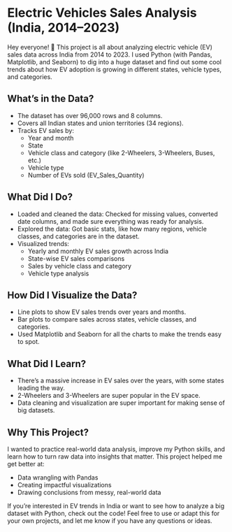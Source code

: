 # Electric Vehicles Sales Analysis (India, 2014–2023)

Hey everyone! 👋
This project is all about analyzing electric vehicle (EV) sales data across India from 2014 to 2023. I used Python (with Pandas, Matplotlib, and Seaborn) to dig into a huge dataset and find out some cool trends about how EV adoption is growing in different states, vehicle types, and categories.
## What’s in the Data?
- The dataset has over 96,000 rows and 8 columns.
- Covers all Indian states and union territories (34 regions).
- Tracks EV sales by:
  - Year and month
  - State
  - Vehicle class and category (like 2-Wheelers, 3-Wheelers, Buses, etc.)
  - Vehicle type
  - Number of EVs sold (EV_Sales_Quantity)
  
## What Did I Do?
- Loaded and cleaned the data: Checked for missing values, converted date columns, and made sure everything was ready for analysis.
- Explored the data: Got basic stats, like how many regions, vehicle classes, and categories are in the dataset.
- Visualized trends:
  - Yearly and monthly EV sales growth across India
  - State-wise EV sales comparisons
  - Sales by vehicle class and category
  - Vehicle type analysis

## How Did I Visualize the Data?
- Line plots to show EV sales trends over years and months.
- Bar plots to compare sales across states, vehicle classes, and categories.
- Used Matplotlib and Seaborn for all the charts to make the trends easy to spot.

## What Did I Learn?
- There’s a massive increase in EV sales over the years, with some states leading the way.
- 2-Wheelers and 3-Wheelers are super popular in the EV space.
- Data cleaning and visualization are super important for making sense of big datasets.
  
## Why This Project?
I wanted to practice real-world data analysis, improve my Python skills, and learn how to turn raw data into insights that matter. This project helped me get better at:
- Data wrangling with Pandas
- Creating impactful visualizations
- Drawing conclusions from messy, real-world data

If you’re interested in EV trends in India or want to see how to analyze a big dataset with Python, check out the code! Feel free to use or adapt this for your own projects, and let me know if you have any questions or ideas. 
